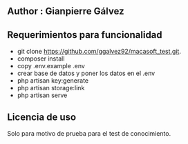 ## Author : Gianpierre Gálvez

## Requerimientos para funcionalidad
- git clone https://github.com/ggalvez92/macasoft_test.git.
- composer install
- copy .env.example .env
- crear base de datos y poner los datos en el .env
- php artisan key:generate
- php artisan storage:link
- php artisan serve


## Licencia de uso 

Solo para motivo de prueba para el test de conocimiento.
